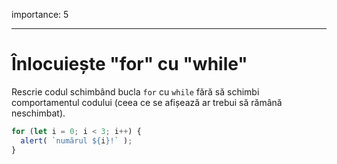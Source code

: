importance: 5

---

# Înlocuiește "for" cu "while"

Rescrie codul schimbând bucla `for` cu `while` fără să schimbi comportamentul codului (ceea ce se afișează ar trebui să rămână neschimbat).

```js run
for (let i = 0; i < 3; i++) {
  alert( `numărul ${i}!` );
}
```
